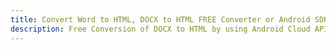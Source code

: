 ---title: Convert Word to HTML, DOCX to HTML FREE Converter or Android SDKdescription: Free Conversion of DOCX to HTML by using Android Cloud APIs & SDKs. Also Create, Edit & Render Microsoft Word & OpenOffice documents in the Cloud.---